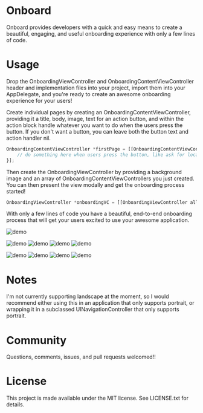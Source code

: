 Onboard
==================

Onboard provides developers with a quick and easy means to create a beautiful, engaging, and useful onboarding experience with only a few lines of code.


Usage
=====

Drop the OnboardingViewController and OnboardingContentViewController header and implementation files into your project, import them into your AppDelegate, and you're ready to create an awesome onboarding experience for your users!

Create individual pages by creating an OnboardingContentViewController, providing it a title, body, image, text for an action button, and within the action block handle whatever you want to do when the users press the button. If you don't want a button, you can leave both the button text and action handler nil.

```js
OnboardingContentViewController *firstPage = [[OnboardingContentViewController alloc] initWithTitle:@"Page Title" body:@"Page body goes here." image:[UIImage imageNamed:@"icon"] buttonText:@"Text For Button" action:^{
    // do something here when users press the button, like ask for location services permissions, register for push notifications, connect to social media, or finish the onboarding process
}];

```

Then create the OnboardingViewController by providing a background image and an array of OnboardingContentViewControllers you just created. You can then present the view modally and get the onboarding process started!

```js
OnboardingViewController *onboardingVC = [[OnboardingViewController alloc] initWithBackgroundImage:[UIImage imageNamed:@"background"] contents:@[firstPage, secondPage, thirdPage]];

```

With only a few lines of code you have a beautiful, end-to-end onboarding process that will get your users excited to use your awesome application.


![demo](onboard_demo.gif)

![demo](Screenshots/space1.png)
![demo](Screenshots/space2.png)
![demo](Screenshots/space3.png)
![demo](Screenshots/space4.png)

![demo](Screenshots/purple1.png)
![demo](Screenshots/purple2.png)
![demo](Screenshots/purple3.png)
![demo](Screenshots/purple3.png)


Notes
=====

I'm not currently supporting landscape at the moment, so I would recommend either using this in an application that only supports portrait, or wrapping it in a subclassed UINavigationController that only supports portrait.


Community
=====

Questions, comments, issues, and pull requests welcomed!!


License
=====

This project is made available under the MIT license. See LICENSE.txt for details.
